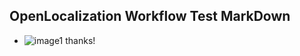 ## OpenLocalization Workflow Test MarkDown
* ![image1](.\9635c775-f419-4d94-bce5-830ba9c3ea6d.PNG) thanks!

<!--HONumber=Oct16_HO4-->


